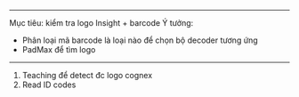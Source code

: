 ***
Mục tiêu: kiểm tra logo Insight + barcode
Ý tưởng:
+ Phân loại mã barcode là loại nào để chọn bộ decoder tương ứng
+ PadMax để tìm logo
***


1. Teaching để detect đc logo cognex
2. Read ID codes
